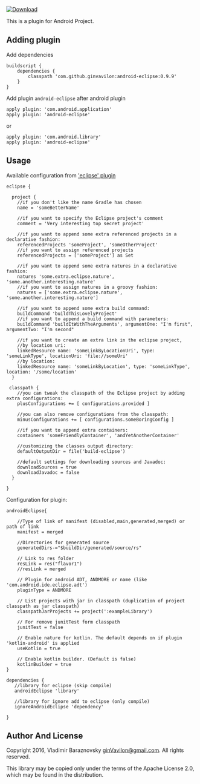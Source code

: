  [ ![Download](https://api.bintray.com/packages/ginvavilon/maven/Android-Eclipse/images/download.svg?version=0.9.9) ](https://bintray.com/ginvavilon/maven/Android-Eclipse/0.9.9/link)
 
This is a plugin for Android Project.

## Adding plugin
Add dependencies

```Gradle
buildscript {
    dependencies {
        classpath 'com.github.ginvavilon:android-eclipse:0.9.9'
    }
}
```

Add plugin `android-eclipse` after android plugin

```Gradle
apply plugin: 'com.android.application'
apply plugin: 'android-eclipse'
```
or
```Gradle
apply plugin: 'com.android.library'
apply plugin: 'android-eclipse'
```


## Usage
Available configuration from ['eclipse' plugin](https://docs.gradle.org/current/dsl/org.gradle.plugins.ide.eclipse.model.EclipseModel.html)

```Gradle
eclipse {

  project {
    //if you don't like the name Gradle has chosen
    name = 'someBetterName'

    //if you want to specify the Eclipse project's comment
    comment = 'Very interesting top secret project'

    //if you want to append some extra referenced projects in a declarative fashion:
    referencedProjects 'someProject', 'someOtherProject'
    //if you want to assign referenced projects
    referencedProjects = ['someProject'] as Set

    //if you want to append some extra natures in a declarative fashion:
    natures 'some.extra.eclipse.nature', 'some.another.interesting.nature'
    //if you want to assign natures in a groovy fashion:
    natures = ['some.extra.eclipse.nature', 'some.another.interesting.nature']

    //if you want to append some extra build command:
    buildCommand 'buildThisLovelyProject'
    //if you want to append a build command with parameters:
    buildCommand 'buildItWithTheArguments', argumentOne: "I'm first", argumentTwo: "I'm second"

    //if you want to create an extra link in the eclipse project,
    //by location uri:
    linkedResource name: 'someLinkByLocationUri', type: 'someLinkType', locationUri: 'file://someUri'
    //by location:
    linkedResource name: 'someLinkByLocation', type: 'someLinkType', location: '/some/location'
  }

 classpath {
    //you can tweak the classpath of the Eclipse project by adding extra configurations:
    plusConfigurations += [ configurations.provided ]

    //you can also remove configurations from the classpath:
    minusConfigurations += [ configurations.someBoringConfig ]

    //if you want to append extra containers:
    containers 'someFriendlyContainer', 'andYetAnotherContainer'

    //customizing the classes output directory:
    defaultOutputDir = file('build-eclipse')

    //default settings for downloading sources and Javadoc:
    downloadSources = true
    downloadJavadoc = false
  }

}

```

Configuration for plugin:
```Gradle
androidEclipse{

    //Type of link of manifest (disabled,main,generated,merged) or path of link
    manifest = merged

    //Directories for generated source
    generatedDirs-="$buildDir/generated/source/rs"
    
    // Link to res folder
    resLink = res("flavor1")
    //resLink = merged
    
    // Plugin for android ADT, ANDMORE or name (like 'com.android.ide.eclipse.adt')
    pluginType = ANDMORE
    
    // List projects with jar in classpath (duplication of project classpath as jar classpath)
    classpathJarProjects += project(':exampleLibrary')

    // For remove junitTest form classpath
    junitTest = false
    
    // Enable nature for kotlin. The default depends on if plugin 'kotlin-android' is applied
    useKotlin = true
    
    // Enable kotlin builder. (Default is false)
    kotlinBuilder = true
}

dependencies {
   //library for eclipse (skip compile)
   androidEclipse 'library'
   
   //library for ignore add to eclipse (only compile)
   ignoreAndroidEclipse 'dependency'

}
```




## Author And License

Copyright 2016, Vladimir Baraznovsky <ginVavilon@gmail.com>. All rights reserved.

This library may be copied only under the terms of the Apache License 2.0, which may be found in the distribution.
